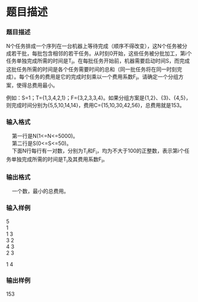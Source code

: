 # 题目描述


<h3>
题目描述
</h3>
<p>
N个任务排成一个序列在一台机器上等待完成（顺序不得改变），这<span>N个任务被分成若干批，每批包含相邻的若干任务。从时刻0开始，这些任务被分批加工，第i个任务单独完成所需的时间是T<sub>i</sub>。在每批任务开始前，机器需要启动时间S，而完成这批任务所需的时间是各个任务需要时间的总和（同一批任务将在同一时刻完成）。每个任务的费用是它的完成时刻乘以一个费用系数F<sub>i</sub>。请确定一个分组方案，使得总费用最小。</span> 
</p>
<p>
<span style="text-indent:21pt;">例如：</span><span style="text-indent:21pt;">S=1；T={1,3,4,2,1}；F={3,2,3,3,4}。如果分组方案是{1,2}、{3}、{4,5}，则完成时间分别为{5,5,10,14,14}，费用C={15,10,30,42,56}，总费用就是153。</span> 
</p>
<h3>
<b>输入格式</b> 
</h3>
<div>
<span>    </span>第一行是<span>N(1&lt;=N&lt;=5000)。</span> 
</div>
<div>
<span>    </span>第二行是<span>S(0&lt;=S&lt;=50)。</span> 
</div>
<div>
<span>    </span>下面<span>N行每行有一对数，分别为T<sub>i</sub>和F<sub>i</sub>，均为不大于100的正整数，表示第i个任务单独完成所需的时间是T<sub>i</sub>及其费用系数F<sub>i</sub>。</span>
</div>
<h3>
<b>输出格式</b> 
</h3>
<div>
<span>    </span>一个数，最小的总费用。
</div>
<h3>
<b>输入样例</b> 
</h3>
<div>
<p>
5<br/>
1<br/>
1 3<br/>
3 2<br/>
4 3<br/>
2 3
</p>
<p>
1 4
</p>
</div>
<h3>
<strong>输出样例</strong> 
</h3>
<div>
<p>
153
</p>
</div>
